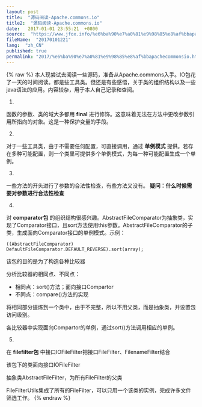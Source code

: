 ```yaml
---
layout: post
title:  "源码阅读-Apache.commons.io"
title2:  "源码阅读-Apache.commons.io"
date:   2017-01-01 23:55:21  +0800
source:  "https://www.jfox.info/%e6%ba%90%e7%a0%81%e9%98%85%e8%af%bbapachecommonsio.html"
fileName:  "20170101221"
lang:  "zh_CN"
published: true
permalink: "2017/%e6%ba%90%e7%a0%81%e9%98%85%e8%af%bbapachecommonsio.html"
---
```

{% raw %}
本人现尝试去阅读一些源码，准备从Apache.commons入手。IO包花了一天的时间阅读。都是些工具类。但还是有些感悟，关于类的组织结构以及一些java语法的应用。内容较杂，用于本人自己记录和查阅。

1. 
 函数的参数、类的域大多都用 **final** 进行修饰。这意味着无法在方法中更改参数引用所指向的对象。这是一种保护变量的手段。 

2. 
 对于一些工具类，由于不需要任何配置，可直接调用，通过 **单例模式** 提供。若存在多种可能配置，则一个类里可提供多个单例模式，为每一种可能配置生成一个单例。 

3. 
 一些方法的开头进行了参数的合法性检查，有些方法又没有。 **疑问：什么时候需要对参数进行合法性检查**

4. 
 对 **comparator包** 的组织结构很感兴趣。AbstractFileComparator为抽象类，实现了Comparator接口，且sort方法使用this参数。AbstractFileComparator的子类，生成面向Comparator接口的单例模式。示例： 

    ((AbstractFileComparator) DefaultFileComparator.DEFAULT_REVERSE).sort(array);
    

该包的目的是为了构造各种比较器

分析比较器的相同点、不同点：

- 相同点：sort()方法；面向接口Compartor
- 不同点：compare()方法的实现

将相同部分提炼到一个类中，由于不完整，所以不用父类，而是抽象类，并设置包访问级别。

各比较器中实现面向Compartor的单例，通过sort()方法调用相应的单例。

5. 
 在 **filefilter包** 中接口IOFileFilter把接口FileFilter、FilenameFilter结合 

该包下的类面向接口IOFileFilter

抽象类AbstractFileFilter，为所有FileFilter的父类

FileFilterUtils集成了所有的FileFilter，可以只用一个该类的实例，完成许多文件筛选工作。
{% endraw %}